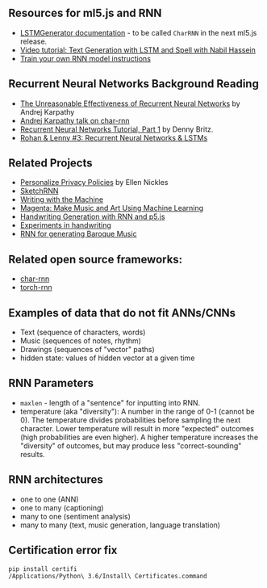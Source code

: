 ## Resources for ml5.js and RNN
* [LSTMGenerator documentation](https://ml5js.org/docs/LSTMGenerator) - to be called `CharRNN` in the next ml5.js release.
* [Video tutorial: Text Generation with LSTM and Spell with Nabil Hassein](https://youtu.be/xfuVcfwtEyw)
* [Train your own RNN model instructions](https://github.com/ml5js/training-lstm)

## Recurrent Neural Networks Background Reading
* [The Unreasonable Effectiveness of Recurrent Neural Networks](http://karpathy.github.io/2015/05/21/rnn-effectiveness/) by Andrej Karpathy
* [Andrej Karpathy talk on char-rnn](https://skillsmatter.com/skillscasts/6611-visualizing-and-understanding-recurrent-networks)
* [Recurrent Neural Networks Tutorial, Part 1](http://www.wildml.com/2015/09/recurrent-neural-networks-tutorial-part-1-introduction-to-rnns/) by Denny Britz.
* [Rohan & Lenny #3: Recurrent Neural Networks & LSTMs](https://ayearofai.com/rohan-lenny-3-recurrent-neural-networks-10300100899b)

## Related Projects
* [Personalize Privacy Policies](https://ellennickles.github.io/personalized-privacy-policy/) by Ellen Nickles
* [SketchRNN](https://magenta.tensorflow.org/assets/sketch_rnn_demo/index.html)
* [Writing with the Machine](https://www.robinsloan.com/notes/writing-with-the-machine/)
* [Magenta: Make Music and Art Using Machine Learning](https://magenta.tensorflow.org/)
* [Handwriting Generation with RNN and p5.js](http://blog.otoro.net/2017/01/01/recurrent-neural-network-artist/)
* [Experiments in handwriting](http://distill.pub/2016/handwriting/)
* [RNN for generating Baroque Music](https://www.youtube.com/watch?v=SacogDL_4JU)

## Related open source frameworks:
* [char-rnn](https://github.com/karpathy/char-rnn)
* [torch-rnn](https://github.com/jcjohnson/torch-rnn)

## Examples of data that do not fit ANNs/CNNs
* Text (sequence of characters, words)
* Music (sequences of notes, rhythm)
* Drawings (sequences of "vector" paths)
* hidden state: values of hidden vector at a given time

## RNN Parameters
* `maxlen` - length of a "sentence" for inputting into RNN.
* temperature (aka "diversity"): A number in the range of 0-1 (cannot be 0). The temperature divides probabilities before sampling the next character. Lower temperature will result in more "expected" outcomes (high probabilities are even higher). A higher temperature increases the "diversity" of outcomes, but may produce less "correct-sounding" results.

## RNN architectures
* one to one (ANN)
* one to many (captioning)
* many to one (sentiment analysis)
* many to many (text, music generation, language translation)

## Certification error fix

```
pip install certifi
/Applications/Python\ 3.6/Install\ Certificates.command
```
